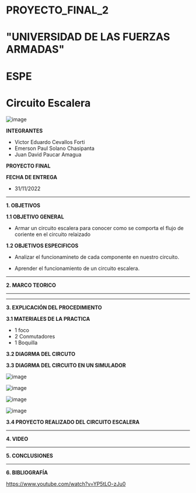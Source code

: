 # PROYECTO_FINAL_2
# "UNIVERSIDAD DE LAS FUERZAS ARMADAS"
# ESPE
# Circuito Escalera

![image](https://user-images.githubusercontent.com/116772918/200762591-a164d8db-c02e-4269-8bb4-0bc4c810d79f.png)

**INTEGRANTES**
 
* Victor Eduardo Cevallos Forti
* Emerson Paul Solano Chasipanta
* Juan David Paucar Amagua


**PROYECTO FINAL**

**FECHA DE ENTREGA**
* 31/11/2022
--------------------------------------------------------------------------------------------------------------------------------------------------------------------------------------


**1. OBJETIVOS**


**1.1  OBJETIVO GENERAL**

* Armar un circuito escalera para conocer como se comporta el flujo de coriente  en el circuito relaizado

**1.2  OBJETIVOS ESPECIFICOS**

* Analizar el funcionamineto de cada componente en nuestro circuito.

* Aprender el funcionamiento de un circuito escalera.

 

--------------------------------------------------------------------------------------------------------------------------------------------------------------------------------------
**2. MARCO TEORICO**



-------------------------------------------------------------------------------------------------------------------------------------------------------------------------------------





--------------------------------------------------------------------------------------------------------------------------------------------------------------------------------------
**3. EXPLICACIÓN DEL PROCEDIMIENTO**




**3.1 MATERIALES DE LA PRACTICA**

* 1 foco
* 2 Conmutadores
* 1 Boquilla


**3.2 DIAGRMA DEL CIRCUTO**





**3.3 DIAGRMA DEL CIRCUITO EN UN SIMULADOR**

![image](https://user-images.githubusercontent.com/116772918/213194598-8e440739-f1c8-4702-8b67-fc276e4b4a63.png)

![image](https://user-images.githubusercontent.com/116772918/213195129-6f846dbb-7583-4793-801c-40be23178619.png)

![image](https://user-images.githubusercontent.com/116772918/213195629-25f58851-0fae-4956-845a-f3493ada7ce9.png)

![image](https://user-images.githubusercontent.com/116772918/213195922-2a8788b4-d2ec-45cf-81b2-bfb902f9d13a.png)




**3.4 PROYECTO REALIZADO DEL CIRCUITO ESCALERA** 







--------------------------------------------------------------------------------------------------------------------------------------------------------------------------------------

**4. VIDEO**



--------------------------------------------------------------------------------------------------------------------------------------------------------------------------------------

**5. CONCLUSIONES**




----------------------------------------------------------------------------------------------------------------------------------------------------------------------------------------

**6. BIBLIOGRAFÍA**


https://www.youtube.com/watch?v=YP5tLO-zJu0
